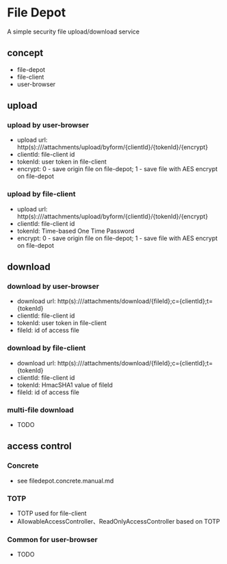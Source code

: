 # File Depot

A simple security file upload/download service

## concept

- file-depot
- file-client
- user-browser

## upload

### upload by user-browser

- upload url: http(s)://<fileserver>/attachments/upload/byform/{clientId}/{tokenId}/{encrypt}
- clientId: file-client id
- tokenId: user token in file-client
- encrypt: 0 - save origin file on file-depot; 1 - save file with AES encrypt on file-depot

### upload by file-client

- upload url: http(s)://<fileserver>/attachments/upload/byform/{clientId}/{tokenId}/{encrypt}
- clientId: file-client id
- tokenId: Time-based One Time Password
- encrypt: 0 - save origin file on file-depot; 1 - save file with AES encrypt on file-depot

## download

### download by user-browser

- download url: http(s)://<fileserver>/attachments/download/{fileId};c={clientId};t={tokenId}
- clientId: file-client id
- tokenId: user token in file-client
- fileId: id of access file

### download by file-client

- download url: http(s)://<fileserver>/attachments/download/{fileId};c={clientId};t={tokenId}
- clientId: file-client id
- tokenId: HmacSHA1 value of fileId
- fileId: id of access file

### multi-file download

- TODO

## access control

### Concrete

- see filedepot.concrete.manual.md

### TOTP

- TOTP used for file-client
- AllowableAccessController、ReadOnlyAccessController based on TOTP

### Common for user-browser

- TODO
